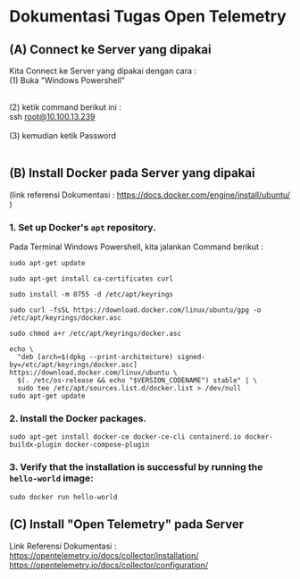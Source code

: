 # Dokumentasi Tugas Open Telemetry


## (A) Connect ke Server yang dipakai 
Kita Connect ke Server yang dipakai dengan cara : <br/>
(1) Buka "Windows Powershell"  <br/> <br/>

(2) ketik command berikut ini :  <br/>
ssh root@10.100.13.239
<br/> <br/>
(3) kemudian ketik Password  <br/><br/>

## (B) Install Docker pada Server yang dipakai
(link referensi Dokumentasi : https://docs.docker.com/engine/install/ubuntu/ )

### 1. Set up Docker's `apt` repository.

Pada Terminal Windows Powershell, kita jalankan Command berikut :

```
sudo apt-get update
```

```
sudo apt-get install ca-certificates curl
```

```
sudo install -m 0755 -d /etc/apt/keyrings
```

```
sudo curl -fsSL https://download.docker.com/linux/ubuntu/gpg -o /etc/apt/keyrings/docker.asc
```

```
sudo chmod a+r /etc/apt/keyrings/docker.asc
```

```
echo \
  "deb [arch=$(dpkg --print-architecture) signed-by=/etc/apt/keyrings/docker.asc] https://download.docker.com/linux/ubuntu \
  $(. /etc/os-release && echo "$VERSION_CODENAME") stable" | \
  sudo tee /etc/apt/sources.list.d/docker.list > /dev/null
sudo apt-get update
```

### 2. Install the Docker packages.

```
sudo apt-get install docker-ce docker-ce-cli containerd.io docker-buildx-plugin docker-compose-plugin
```

### 3. Verify that the installation is successful by running the `hello-world` image:

```
sudo docker run hello-world
```


## (C) Install "Open Telemetry" pada Server

Link Referensi Dokumentasi :  <br/>
https://opentelemetry.io/docs/collector/installation/          <br/>
https://opentelemetry.io/docs/collector/configuration/          <br/>
